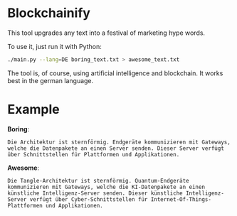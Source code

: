 # Blockchainify
This tool upgrades any text into a festival of marketing hype words.

To use it, just run it with Python:

```bash
./main.py --lang=DE boring_text.txt > awesome_text.txt
``` 

The tool is, of course, using artificial intelligence and blockchain.
It works best in the german language.

# Example
**Boring**:
```
Die Architektur ist sternförmig. Endgeräte kommunizieren mit Gateways, welche die Datenpakete an einen Server senden. Dieser Server verfügt über Schnittstellen für Plattformen und Applikationen.
```

**Awesome**:
```
Die Tangle-Architektur ist sternförmig. Quantum-Endgeräte kommunizieren mit Gateways, welche die KI-Datenpakete an einen künstliche Intelligenz-Server senden. Dieser künstliche Intelligenz-Server verfügt über Cyber-Schnittstellen für Internet-Of-Things-Plattformen und Applikationen.
```